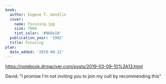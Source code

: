 ```yaml
---
book:
  author: Eugene T. Gendlin
  cover:
    name: focusing.jpg
    size: 7004
    tint_color: '#960a10'
  publication_year: '1982'
  title: Focusing
plan:
  date_added: '2019-08-12'
---
```


<https://notebook.drmaciver.com/posts/2019-03-09-10%3A13.html>

David: "I promise I'm not inviting you to join my cult by recommending this"